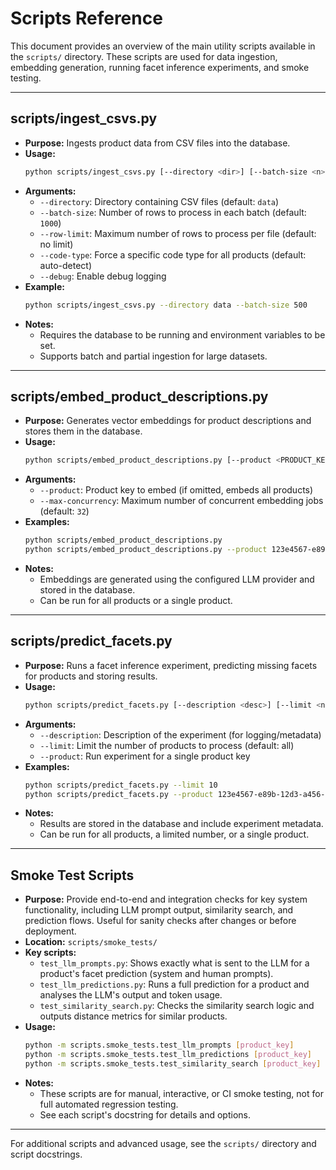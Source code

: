 # Scripts Reference

This document provides an overview of the main utility scripts available in the `scripts/` directory. These scripts are used for data ingestion, embedding generation, running facet inference experiments, and smoke testing.

---

## scripts/ingest_csvs.py
- **Purpose:**
  Ingests product data from CSV files into the database.
- **Usage:**
  ```bash
  python scripts/ingest_csvs.py [--directory <dir>] [--batch-size <n>] [--row-limit <n>] [--code-type <type>] [--debug]
  ```
- **Arguments:**
  - `--directory`: Directory containing CSV files (default: `data`)
  - `--batch-size`: Number of rows to process in each batch (default: `1000`)
  - `--row-limit`: Maximum number of rows to process per file (default: no limit)
  - `--code-type`: Force a specific code type for all products (default: auto-detect)
  - `--debug`: Enable debug logging
- **Example:**
  ```bash
  python scripts/ingest_csvs.py --directory data --batch-size 500
  ```
- **Notes:**
  - Requires the database to be running and environment variables to be set.
  - Supports batch and partial ingestion for large datasets.

---

## scripts/embed_product_descriptions.py
- **Purpose:**
  Generates vector embeddings for product descriptions and stores them in the database.
- **Usage:**
  ```bash
  python scripts/embed_product_descriptions.py [--product <PRODUCT_KEY>] [--max-concurrency <n>]
  ```
- **Arguments:**
  - `--product`: Product key to embed (if omitted, embeds all products)
  - `--max-concurrency`: Maximum number of concurrent embedding jobs (default: `32`)
- **Examples:**
  ```bash
  python scripts/embed_product_descriptions.py
  python scripts/embed_product_descriptions.py --product 123e4567-e89b-12d3-a456-426614174000
  ```
- **Notes:**
  - Embeddings are generated using the configured LLM provider and stored in the database.
  - Can be run for all products or a single product.

---

## scripts/predict_facets.py
- **Purpose:**
  Runs a facet inference experiment, predicting missing facets for products and storing results.
- **Usage:**
  ```bash
  python scripts/predict_facets.py [--description <desc>] [--limit <n>] [--product <PRODUCT_KEY>]
  ```
- **Arguments:**
  - `--description`: Description of the experiment (for logging/metadata)
  - `--limit`: Limit the number of products to process (default: all)
  - `--product`: Run experiment for a single product key
- **Examples:**
  ```bash
  python scripts/predict_facets.py --limit 10
  python scripts/predict_facets.py --product 123e4567-e89b-12d3-a456-426614174000
  ```
- **Notes:**
  - Results are stored in the database and include experiment metadata.
  - Can be run for all products, a limited number, or a single product.

---

## Smoke Test Scripts
- **Purpose:**
  Provide end-to-end and integration checks for key system functionality, including LLM prompt output, similarity search, and prediction flows. Useful for sanity checks after changes or before deployment.
- **Location:**
  `scripts/smoke_tests/`
- **Key scripts:**
  - `test_llm_prompts.py`: Shows exactly what is sent to the LLM for a product's facet prediction (system and human prompts).
  - `test_llm_predictions.py`: Runs a full prediction for a product and analyses the LLM's output and token usage.
  - `test_similarity_search.py`: Checks the similarity search logic and outputs distance metrics for similar products.
- **Usage:**
  ```bash
  python -m scripts.smoke_tests.test_llm_prompts [product_key]
  python -m scripts.smoke_tests.test_llm_predictions [product_key]
  python -m scripts.smoke_tests.test_similarity_search [product_key]
  ```
- **Notes:**
  - These scripts are for manual, interactive, or CI smoke testing, not for full automated regression testing.
  - See each script's docstring for details and options.

---

For additional scripts and advanced usage, see the `scripts/` directory and script docstrings. 